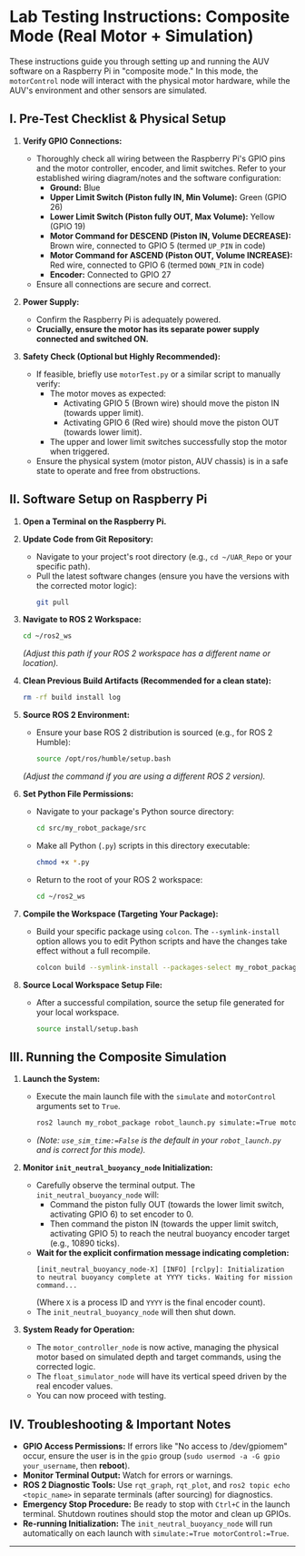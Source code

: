 # Lab Testing Instructions: Composite Mode (Real Motor + Simulation)

These instructions guide you through setting up and running the AUV software on a Raspberry Pi in "composite mode." In this mode, the `motorControl` node will interact with the physical motor hardware, while the AUV's environment and other sensors are simulated.

## I. Pre-Test Checklist & Physical Setup

1.  **Verify GPIO Connections:**
    * Thoroughly check all wiring between the Raspberry Pi's GPIO pins and the motor controller, encoder, and limit switches. Refer to your established wiring diagram/notes and the software configuration:
        * **Ground:** Blue
        * **Upper Limit Switch (Piston fully IN, Min Volume):** Green (GPIO 26)
        * **Lower Limit Switch (Piston fully OUT, Max Volume):** Yellow (GPIO 19)
        * **Motor Command for DESCEND (Piston IN, Volume DECREASE):** Brown wire, connected to GPIO 5 (termed `UP_PIN` in code)
        * **Motor Command for ASCEND (Piston OUT, Volume INCREASE):** Red wire, connected to GPIO 6 (termed `DOWN_PIN` in code)
        * **Encoder:** Connected to GPIO 27
    * Ensure all connections are secure and correct.

2.  **Power Supply:**
    * Confirm the Raspberry Pi is adequately powered.
    * **Crucially, ensure the motor has its separate power supply connected and switched ON.**

3.  **Safety Check (Optional but Highly Recommended):**
    * If feasible, briefly use `motorTest.py` or a similar script to manually verify:
        * The motor moves as expected:
            * Activating GPIO 5 (Brown wire) should move the piston IN (towards upper limit).
            * Activating GPIO 6 (Red wire) should move the piston OUT (towards lower limit).
        * The upper and lower limit switches successfully stop the motor when triggered.
    * Ensure the physical system (motor piston, AUV chassis) is in a safe state to operate and free from obstructions.

## II. Software Setup on Raspberry Pi

1.  **Open a Terminal on the Raspberry Pi.**

2.  **Update Code from Git Repository:**
    * Navigate to your project's root directory (e.g., `cd ~/UAR_Repo` or your specific path).
    * Pull the latest software changes (ensure you have the versions with the corrected motor logic):
        ```bash
        git pull
        ```

3.  **Navigate to ROS 2 Workspace:**
    ```bash
    cd ~/ros2_ws
    ```
    *(Adjust this path if your ROS 2 workspace has a different name or location).*

4.  **Clean Previous Build Artifacts (Recommended for a clean state):**
    ```bash
    rm -rf build install log
    ```

5.  **Source ROS 2 Environment:**
    * Ensure your base ROS 2 distribution is sourced (e.g., for ROS 2 Humble):
        ```bash
        source /opt/ros/humble/setup.bash
        ```
    *(Adjust the command if you are using a different ROS 2 version).*

6.  **Set Python File Permissions:**
    * Navigate to your package's Python source directory:
        ```bash
        cd src/my_robot_package/src
        ```
    * Make all Python (`.py`) scripts in this directory executable:
        ```bash
        chmod +x *.py
        ```
    * Return to the root of your ROS 2 workspace:
        ```bash
        cd ~/ros2_ws
        ```

7.  **Compile the Workspace (Targeting Your Package):**
    * Build your specific package using `colcon`. The `--symlink-install` option allows you to edit Python scripts and have the changes take effect without a full recompile.
        ```bash
        colcon build --symlink-install --packages-select my_robot_package
        ```

8.  **Source Local Workspace Setup File:**
    * After a successful compilation, source the setup file generated for your local workspace.
        ```bash
        source install/setup.bash
        ```

## III. Running the Composite Simulation

1.  **Launch the System:**
    * Execute the main launch file with the `simulate` and `motorControl` arguments set to `True`.
        ```bash
        ros2 launch my_robot_package robot_launch.py simulate:=True motorControl:=True
        ```
    * *(Note: `use_sim_time:=False` is the default in your `robot_launch.py` and is correct for this mode).*

2.  **Monitor `init_neutral_buoyancy_node` Initialization:**
    * Carefully observe the terminal output. The `init_neutral_buoyancy_node` will:
        * Command the piston fully OUT (towards the lower limit switch, activating GPIO 6) to set encoder to 0.
        * Then command the piston IN (towards the upper limit switch, activating GPIO 5) to reach the neutral buoyancy encoder target (e.g., 10890 ticks).
    * **Wait for the explicit confirmation message indicating completion:**
        ```
        [init_neutral_buoyancy_node-X] [INFO] [rclpy]: Initialization to neutral buoyancy complete at YYYY ticks. Waiting for mission command...
        ```
        (Where `X` is a process ID and `YYYY` is the final encoder count).
    * The `init_neutral_buoyancy_node` will then shut down.

3.  **System Ready for Operation:**
    * The `motor_controller_node` is now active, managing the physical motor based on simulated depth and target commands, using the corrected logic.
    * The `float_simulator_node` will have its vertical speed driven by the real encoder values.
    * You can now proceed with testing.

## IV. Troubleshooting & Important Notes

* **GPIO Access Permissions:** If errors like "No access to /dev/gpiomem" occur, ensure the user is in the `gpio` group (`sudo usermod -a -G gpio your_username`, then **reboot**).
* **Monitor Terminal Output:** Watch for errors or warnings.
* **ROS 2 Diagnostic Tools:** Use `rqt_graph`, `rqt_plot`, and `ros2 topic echo <topic_name>` in separate terminals (after sourcing) for diagnostics.
* **Emergency Stop Procedure:** Be ready to stop with `Ctrl+C` in the launch terminal. Shutdown routines should stop the motor and clean up GPIOs.
* **Re-running Initialization:** The `init_neutral_buoyancy_node` will run automatically on each launch with `simulate:=True motorControl:=True`.

---